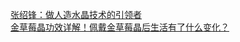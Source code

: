   
[张绍锋：做人造水晶技术的引领者](http://www.dianyue.me/archives/747/lbe5hkuvpf9fdrxn/)  
[金草莓晶功效详解！佩戴金草莓晶后生活有了什么变化？](http://www.dianyue.me/archives/332/adccnls7s94ljbm0/)